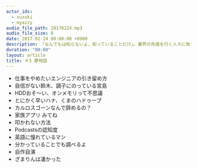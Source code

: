 ```yaml
---
actor_ids:
  - suzuki
  - myazzy
audio_file_path: 20170224.mp3
audio_file_size: 0
date: 2017-02-24 00:00:00 +0900
description: 「なんでもは知らないよ、知っていることだけ」。業界の先端を行く人々に負い目を感じながら、なんとか食らいつきたい、知りたい盛り30歳。初めて居酒屋Recに挑戦しました！※音質的にお聞き苦しいところ点があります。ご容赦ください。
duration: "00:00"
layout: article
title: ＃3 夢物語
---
```

* 仕事をやめたいエンジニアの引き留め方
* 自信がない鈴木、調子にのっている宮島
* HDDおそ〜い、オンメモリって不思議
* とにかく早いハナ、くまのハドゥープ
* カルロスゴーンなんで辞めるの？
* 家族アプリ みてね
* 叩かれない方法
* Podcastsの認知度
* 英語に憧れているマン
* 分かっていることでも調べるよ
* 自作自演
* ざまりんは凄かった
